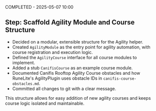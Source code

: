 COMPLETED - 2025-05-07 10:00

## Step: Scaffold Agility Module and Course Structure

-   Decided on a modular, extensible structure for the Agility helper.
-   Created `AgilityModule` as the entry point for agility automation, with course registration and execution logic.
-   Defined the `AgilityCourse` interface for all course modules to implement.
-   Added a stub `CanifisCourse` as an example course module.
-   Documented Canifis Rooftop Agility Course obstacles and how RuneLite's AgilityPlugin uses obstacle IDs in `canifis-course-obstacles.md`.
-   Committed all changes to git with a clear message.

This structure allows for easy addition of new agility courses and keeps course logic isolated and maintainable.
